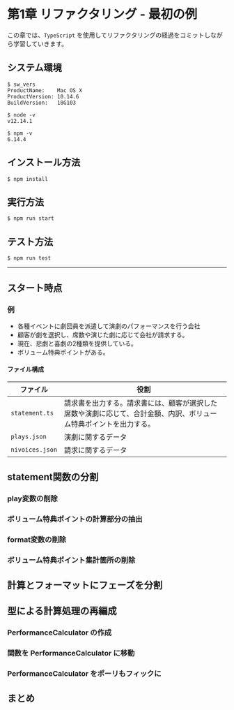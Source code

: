 # 第1章 リファクタリング - 最初の例

この章では、`TypeScript` を使用してリファクタリングの経過をコミットしながら学習していきます。

## システム環境

```
$ sw_vers
ProductName:    Mac OS X
ProductVersion: 10.14.6
BuildVersion:   18G103

$ node -v
v12.14.1

$ npm -v
6.14.4
```

## インストール方法

```
$ npm install
```

## 実行方法

```
$ npm run start
```

## テスト方法

```
$ npm run test
```

---
## スタート時点

### 例
- 各種イベントに劇団員を派遣して演劇のパフォーマンスを行う会社
- 顧客が劇を選択し、席数や演じた劇に応じて会社が請求する。
- 現在、悲劇と喜劇の2種類を提供している。
- ボリューム特典ポイントがある。

#### ファイル構成
|ファイル|役割|
|---|---|
| `statement.ts` | 請求書を出力する。請求書には、顧客が選択した席数や演劇に応じて、合計金額、内訳、ボリューム特典ポイントを出力する。 |
| `plays.json` | 演劇に関するデータ |
| `nivoices.json` | 請求に関するデータ |

## statement関数の分割


### play変数の削除


### ボリューム特典ポイントの計算部分の抽出


### format変数の削除


### ボリューム特典ポイント集計箇所の削除


## 計算とフォーマットにフェーズを分割


## 型による計算処理の再編成


### PerformanceCalculator の作成


### 関数を PerformanceCalculator に移動


### PerformanceCalculator をポーリもフィックに


## まとめ


